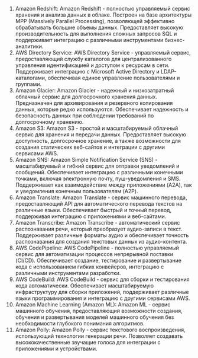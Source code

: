 1.	Amazon Redshift: Amazon Redshift - полностью управляемый сервис хранения и анализа данных в облаке. Построен на базе архитектуры MPP (Massively Parallel Processing), позволяющей эффективно обрабатывать большие объемы данных. Предоставляет высокую производительность для выполнения сложных запросов SQL и поддерживает интеграцию с различными инструментами бизнес-аналитики.
2.	AWS Directory Service: AWS Directory Service - управляемый сервис, предоставляющий службу каталогов для централизованного управления идентификацией и доступом к ресурсам в сети. Поддерживает интеграцию с Microsoft Active Directory и LDAP-каталогами, обеспечивая единое управление пользователями и группами.
3.	Amazon Glacier: Amazon Glacier - надежный и низкозатратный облачный сервис для долгосрочного хранения данных. Предназначен для архивирования и резервного копирования данных, которые редко используются. Обеспечивает надежность и безопасность данных при соблюдении требований по долгосрочному хранению.
4.	Amazon S3: Amazon S3 - простой и масштабируемый облачный сервис для хранения и передачи данных. Предоставляет высокую доступность, долгосрочное хранение, а также возможности для создания статических веб-сайтов и интеграции с другими сервисами AWS.
5.	Amazon SNS: Amazon Simple Notification Service (SNS) - масштабируемый и гибкий сервис для отправки уведомлений и сообщений. Обеспечивает интеграцию с различными конечными точками, включая электронную почту, пуш-уведомления и SMS. Поддерживает как взаимодействие между приложениями (A2A), так и уведомления конечным пользователям (A2P).
6.	Amazon Translate: Amazon Translate - сервис машинного перевода, предоставляющий API для автоматического перевода текстов на различные языки. Обеспечивает быстрый и точный перевод, поддерживая интеграцию с приложениями и веб-сайтами.
7.	Amazon Transcribe: Amazon Transcribe - автоматический сервис распознавания речи, который преобразует аудио-записи в текст. Поддерживает различные форматы аудио и обеспечивает точность распознавания для создания текстовых данных из аудио-контента.
8.	AWS CodePipeline: AWS CodePipeline - полностью управляемый сервис для автоматизации процессов непрерывной поставки (CI/CD). Обеспечивает создание, тестирование и развертывание кода с использованием гибких конвейеров, интеграцию с различными инструментами разработки.
9.	AWS CodeBuild: AWS CodeBuild - сервис для сборки и тестирования кода автоматически. Обеспечивает масштабируемую инфраструктуру для сборки приложений, поддерживает различные языки программирования и интеграцию с другими сервисами AWS.
10.	Amazon Machine Learning (Amazon ML): Amazon ML - сервис машинного обучения, предоставляющий возможности создания, обучения и развертывания моделей машинного обучения без необходимости глубокого понимания алгоритмов.
11.	Amazon Polly: Amazon Polly - сервис текстового воспроизведения, использующий технологии генерации речи. Позволяет создавать высококачественные звучащие голоса для интеграции с приложениями и устройствами.
